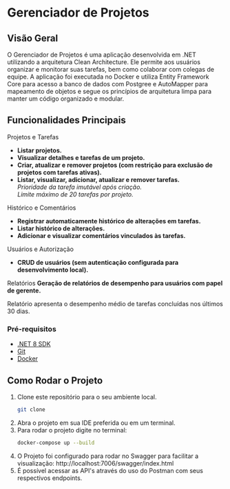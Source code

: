 # Gerenciador de Projetos

## Visão Geral
O Gerenciador de Projetos é uma aplicação desenvolvida em .NET utilizando a arquitetura Clean Architecture. Ele permite aos usuários organizar e monitorar suas tarefas, bem como colaborar com colegas de equipe. A aplicação foi executada no Docker e utiliza Entity Framework Core para acesso a banco de dados com Postgree e AutoMapper para mapeamento de objetos e segue os princípios de arquitetura limpa para manter um código organizado e modular.

## Funcionalidades Principais
Projetos e Tarefas
- **Listar projetos.**
- **Visualizar detalhes e tarefas de um projeto.**
- **Criar, atualizar e remover projetos (com restrição para exclusão de projetos com tarefas ativas).**
- **Listar, visualizar, adicionar, atualizar e remover tarefas.** \
 *Prioridade da tarefa imutável após criação.* \
 *Limite máximo de 20 tarefas por projeto.* 

Histórico e Comentários
- **Registrar automaticamente histórico de alterações em tarefas.**
- **Listar histórico de alterações.**
- **Adicionar e visualizar comentários vinculados às tarefas.**

Usuários e Autorização
- **CRUD de usuários (sem autenticação configurada para desenvolvimento local).**

Relatórios
**Geração de relatórios de desempenho para usuários com papel de gerente.**

Relatório apresenta o desempenho médio de tarefas concluídas nos últimos 30 dias.

### Pré-requisitos

- [.NET 8 SDK](https://dotnet.microsoft.com/download)
- [Git](https://git-scm.com/)
- [Docker](https://www.docker.com/products/docker-desktop/)
  
## Como Rodar o Projeto
1. Clone este repositório para o seu ambiente local.
   ```bash
   git clone
   ```
2. Abra o projeto em sua IDE preferida ou em um terminal.
3. Para rodar o projeto digite no terminal:
   ```bash
   docker-compose up --build
   ```
4. O Projeto foi configurado para rodar no Swagger para facilitar a visualização:
   http://localhost:7006/swagger/index.html
5. É possível acessar as API's através do uso do Postman com seus respectivos endpoints.
